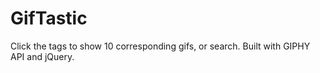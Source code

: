 # GifTastic

Click the tags to show 10 corresponding gifs, or search. Built with GIPHY API and jQuery.
